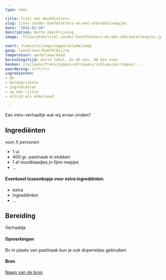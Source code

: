 ```yaml
---
type: eten

title: Titel met Hoofdletters
slug: titel-zonder-hoofdletters-en-met-afbreekstreepjes
date: "2018-02-20"
description: Korte omschrijving
image: /files/eten/titel-zonder-hoofdletters-en-met-afbreekstreepjes.jpg

soort: vlees/vis/vega/vegan/salade/soep
gang: lunch/voor/hoofd/bij/na
temperatuur: warm/lauw/koud
bereidingstijd: korte tekst, bv 45 min, 40 min oven
keuken: italiaans/frans/spaans/afrikaans/indiaas/portugees/...
waardering: +/++/+++
ingredienten:
- de
- belangrijkste
- ingrediënten
- op een rijtje
- altijd als enkelvoud

---
```


Een intro-verhaaltje wat wij ervan vinden?

## Ingrediënten

*voor X personen*

* 1 ui
* 400 gr. pastinaak in stukken
* 1 el muntblaadjes,in fijne reepjes
* ...

#### Eventueel tussenkopje voor extra ingrediënten

* extra
* ingrediënten
* ...

## Bereiding

Verhaaltje

#### Opmerkingen

Bv in plaats van pastinaak kun je ook doperwtjes gebruiken

#### Bron

[Naam van de bron](http://www.website.com/link-naar-de-bron)
